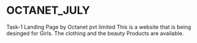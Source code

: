 # OCTANET_JULY
Task-1 Landing Page by Octanet pvt limited 
This is a website that is being desinged for Girls.
The clothing and the beauty Products are available.
